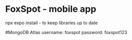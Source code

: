 # FoxSpot - mobile app
npx expo install - to keep libraries up to date

#MongoDB Atlas
username: foxspot
password: foxspot123
